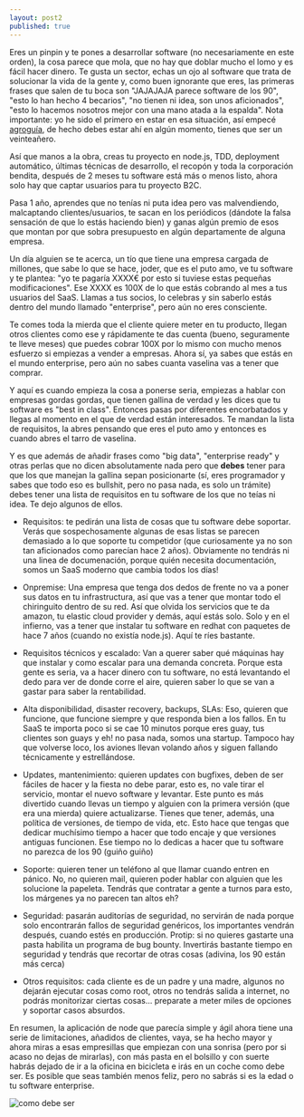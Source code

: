 ```yaml
---
layout: post2
published: true
---
```


Eres un pinpin y te pones a desarrollar software (no necesariamente en este orden), la cosa parece
que mola, que no hay que doblar mucho el lomo y es fácil hacer dinero. Te gusta un sector, echas
un ojo al software que trata de solucionar la vida de la gente y, como buen ignorante que eres, las
primeras frases que salen de tu boca son "JAJAJAJA parece software de los 90", "esto lo han hecho 4 becarios", "no tienen ni idea, son unos aficionados", "esto lo hacemos nosotros mejor con una mano atada a la espalda". Nota importante: yo he sido el primero en estar en esa situación, así empecé [agroguía](http://agroguia.es), de hecho debes estar ahí en algún momento, tienes que ser un veinteañero.

Así que manos a la obra, creas tu proyecto en node.js, TDD, deployment automático, últimas técnicas
de desarrollo, el recopón y toda la corporación bendita, después de 2 meses tu software está más o
menos listo, ahora solo hay que captar usuarios para tu proyecto B2C.

Pasa 1 año, aprendes que no tenías ni puta idea pero vas malvendiendo, malcaptando
clientes/usuarios, te sacan en los periódicos (dándote la falsa sensación de que lo estás haciendo
bien) y ganas algún premio de esos que montan por que sobra presupuesto en algún departamente de
alguna empresa.

Un día alguien se te acerca, un tío que tiene una empresa cargada de millones, que sabe lo que se
hace, joder, que es el puto amo, ve tu software y te plantea: "yo te pagaría XXXX€ por esto si tuviese estas pequeñas
modificaciones". Ese XXXX es 100X de lo que estás cobrando al mes a tus usuarios del SaaS. Llamas a
tus socios, lo celebras y sin saberlo estás dentro del mundo llamado "enterprise", pero aún no eres consciente.

Te comes toda la mierda que el cliente quiere meter en tu producto, llegan otros clientes como ese y
rápidamente te das cuenta (bueno, seguramente te lleve meses) que puedes cobrar 100X por lo mismo con mucho menos esfuerzo si empiezas a vender a empresas. Ahora sí, ya sabes que estás en el mundo enterprise, pero aún no sabes cuanta vaselina vas a tener que comprar.

Y aquí es cuando empieza la cosa a ponerse seria, empiezas a hablar con empresas gordas gordas, que
tienen gallina de verdad y les dices que tu software es "best in class". Entonces pasas por
diferentes encorbatados y llegas al momento en el que de verdad están interesados. Te mandan la
lista de requisitos, la abres pensando que eres el puto amo y entonces es cuando abres el tarro de
vaselina.

Y es que además de añadir frases como "big data", "enterprise ready" y otras perlas que no dicen
absolutamente nada pero que **debes** tener para que los que manejan la gallina sepan posicionarte
(sí, eres programador y sabes que todo eso es bullshit, pero no pasa nada, es solo un trámite) debes
tener una lista de requisitos en tu software de los que no teías ni idea. Te dejo algunos de ellos.

- Requisitos: te pedirán una lista de cosas que tu software debe soportar. Verás que sospechosamente
  algunas de esas listas se parecen demasiado a lo que soporte tu competidor (que curiosamente ya no
  son tan aficionados como parecían hace 2 años). Obviamente no tendrás ni una linea de
  documenación, porque quién necesita documentación, somos un SaaS moderno que cambia todos los
  días!

- Onpremise: Una empresa que tenga dos dedos de frente no va a poner sus datos en tu infrastructura,
  así que vas a tener que montar todo el chiringuito dentro de su red. Así que olvida los servicios
  que te da amazon, tu elastic cloud provider y demás, aquí estás solo. Solo y en el infierno, vas a
  tener que instalar tu software en redhat con paquetes de hace 7 años (cuando no existía node.js).
  Aquí te ríes bastante.

- Requisitos técnicos y escalado: Van a querer saber qué máquinas hay que instalar y como escalar
  para una demanda concreta. Porque esta gente es seria, va a hacer dinero con tu software, no está
  levantando el dedo para ver de donde corre el aire, quieren saber lo que se van a gastar para
  saber la rentabilidad.

- Alta disponibilidad, disaster recovery, backups, SLAs: Eso, quieren que funcione, que funcione siempre y
  que responda bien a los fallos. En tu SaaS te importa poco si se cae 10 minutos porque eres guay,
  tus clientes son guays y eh! no pasa nada, somos una startup. Tampoco hay que volverse loco, los
  aviones llevan volando años y siguen fallando técnicamente y estrellándose.

- Updates, mantenimiento: quieren updates con bugfixes, deben de ser fáciles de hacer y la fiesta no
  debe parar, esto es, no vale tirar el servicio, montar el nuevo software y levantar. Este punto es
  más divertido cuando llevas un tiempo y alguien con la primera versión (que era una mierda) quiere
  actualizarse. Tienes que tener, además, una política de versiones, de tiempo de vida, etc. Esto
  hace que tengas que dedicar muchísimo tiempo a hacer que todo encaje y que versiones antiguas
  funcionen. Ese tiempo no lo dedicas a hacer que tu software no parezca de los 90 (guiño guiño)

- Soporte: quieren tener un teléfono al que llamar cuando entren en pánico. No, no quieren mail,
  quieren poder hablar con alguien que les solucione la papeleta. Tendrás que contratar a gente a
  turnos para esto, los márgenes ya no parecen tan altos eh?

- Seguridad: pasarán auditorías de seguridad, no servirán de nada porque solo encontrarán fallos de
  seguridad genéricos, los importantes vendrán después, cuando estés en producción. Protip: si no
  quieres gastarte una pasta habilita un programa de bug bounty. Invertirás bastante tiempo en
  seguridad y tendrás que recortar de otras cosas (adivina, los 90 están más cerca)

- Otros requisitos: cada cliente es de un padre y una madre, algunos no dejarán ejecutar cosas como
  root, otros no tendrás salida a internet, no podrás monitorizar ciertas cosas... preparate a meter
  miles de opciones y soportar casos absurdos. 


En resumen, la aplicación de node que parecía simple y ágil ahora tiene una serie de limitaciones,
añadidos de clientes, vaya, se ha hecho mayor y ahora miras a esas empresillas que empiezan
con una sonrisa (pero por si acaso no dejas de mirarlas), con más pasta en el bolsillo y con suerte
habrás dejado de ir a la oficina en bicicleta e irás en un coche como debe ser. Es posible que
seas también menos feliz, pero no sabrás si es la edad o tu software enterprise.

![como debe ser](/blog_images/porsche.jpg)

